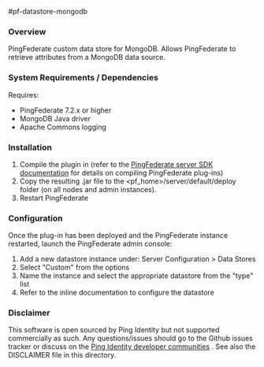 #pf-datastore-mongodb

### Overview

PingFederate custom data store for MongoDB. Allows PingFederate to retrieve attributes from a MongoDB data source.


### System Requirements / Dependencies

Requires:
 - PingFederate 7.2.x or higher
 - MongoDB Java driver
 - Apache Commons logging

 
### Installation
 
1. Compile the plugin in (refer to the [PingFederate server SDK documentation] for details on compiling PingFederate plug-ins)
2. Copy the resulting .jar file to the <pf_home>/server/default/deploy folder (on all nodes and admin instances).
3. Restart PingFederate
 
[PingFederate server SDK documentation]: http://documentation.pingidentity.com/display/PF/SDK+Developer%27s+Guide


### Configuration

Once the plug-in has been deployed and the PingFederate instance restarted, launch the PingFederate admin console:

1. Add a new datastore instance under: Server Configuration > Data Stores
2. Select "Custom" from the options
3. Name the instance and select the appropriate datastore from the "type" list
4. Refer to the inline documentation to configure the datastore


### Disclaimer

This software is open sourced by Ping Identity but not supported commercially as such. Any questions/issues should go to the Github issues tracker or discuss on the [Ping Identity developer communities] . See also the DISCLAIMER file in this directory.

[Ping Identity developer communities]: https://community.pingidentity.com/collaborate

